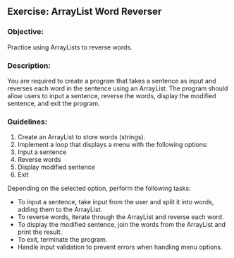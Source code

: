 ## Exercise: ArrayList Word Reverser

### Objective:

Practice using ArrayLists to reverse words.

### Description:

You are required to create a program that takes a sentence as input and reverses each word in the sentence using an ArrayList. The program should allow users to input a sentence, reverse the words, display the modified sentence, and exit the program.

### Guidelines:

1.	Create an ArrayList to store words (strings).
2.	Implement a loop that displays a menu with the following options:
3.	Input a sentence
4.	Reverse words
5.	Display modified sentence
6.	Exit

Depending on the selected option, perform the following tasks:

- To input a sentence, take input from the user and split it into words, adding them to the ArrayList.
- To reverse words, iterate through the ArrayList and reverse each word.
- To display the modified sentence, join the words from the ArrayList and print the result.
- To exit, terminate the program.
- Handle input validation to prevent errors when handling menu options.
